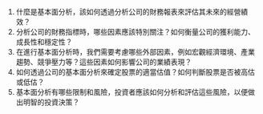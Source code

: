 

1. 什麼是基本面分析，該如何透過分析公司的財務報表來評估其未來的經營績效？
2. 分析公司的財務指標時，哪些因素應該特別關注？如何衡量公司的獲利能力、成長性和穩定性？
3. 在進行基本面分析時，我們需要考慮哪些外部因素，例如宏觀經濟環境、產業趨勢、競爭壓力等？這些因素如何影響公司的業績表現？
4. 如何透過公司的基本面分析來確定股票的適當估值？如何判斷股票是否被高估或低估？
5. 基本面分析有哪些限制和風險，投資者應該如何分析和評估這些風險，以便做出明智的投資決策？